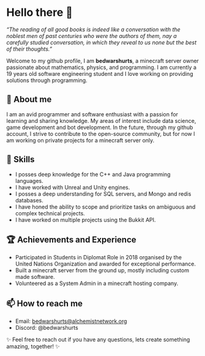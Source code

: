 # Hello there 👋
*“The reading of all good books is indeed like a conversation with the noblest men of past centuries who were the authors of them, nay a carefully studied conversation, in which they reveal to us none but the best of their thoughts.”*

Welcome to my github profile, I am **bedwarshurts**, a minecraft server owner passionate about mathematics, physics, and programming. I am currently a 19 years old software engineering student and I love working on providing solutions through programming.

## 🔭 About me

I am an avid programmer and software enthusiast with a passion for learning and sharing knowledge. My areas of interest include data science, game development and bot development. In the future, through my github account, I strive to contribute to the open-source community, but for now I am working on private projects for a minecraft server only.
<!-- ## 💼 Work Experience

- Alchemist Network, Developer (2019 - Present): I am the main developer of the alchemist network minecraft server, currently working on the upcoming mmorpg gamemode.
- Fusion Land, Admin (2021 - 2022): I was part of the admin team on the Fusionland Minecraft SMP, responsible for player behaviour and ensuring that the server is working properly.
- Falix Nodes, 2nd Tier custommer support (2020 - 2021): Held the role as a support team member on falixnodes, responsible for answering complicated tickets and providing exceptional customer support, resigned since the company turned out to be making use of scummy practices. -->
## 🚀 Skills

- I posses deep knowledge for the C++ and Java programming languages.
- I have worked with Unreal and Unity engines.
- I posses a deep understanding for SQL servers, and Mongo and redis databases.
- I have honed the ability to scope and prioritize tasks on ambiguous and complex technical projects.
- I have worked on multiple projects using the Bukkit API.

## 🏆 Achievements and Experience

- Participated in Students in Diplomat Role in 2018 organised by the United Nations Organization and awarded for exceptional performance.
- Built a minecraft server from the ground up, mostly including custom made software.
- Volunteered as a System Admin in a minecraft hosting company.

## 📫 How to reach me

- Email: bedwarshurts@alchemistnetwork.org
- Discord: @bedwarshurts

✨ Feel free to reach out if you have any questions, lets create something amazing, together! ✨
<!--
**bedwarshurts/bedwarshurts** is a ✨ _special_ ✨ repository because its `README.md` (this file) appears on your GitHub profile.

Here are some ideas to get you started:

- 🔭 I’m currently working on ...
- 🌱 I’m currently learning ...
- 👯 I’m looking to collaborate on ...
- 🤔 I’m looking for help with ...
- 💬 Ask me about ...
- 📫 How to reach me: ...
- 😄 Pronouns: ...
- ⚡ Fun fact: ...
-->
